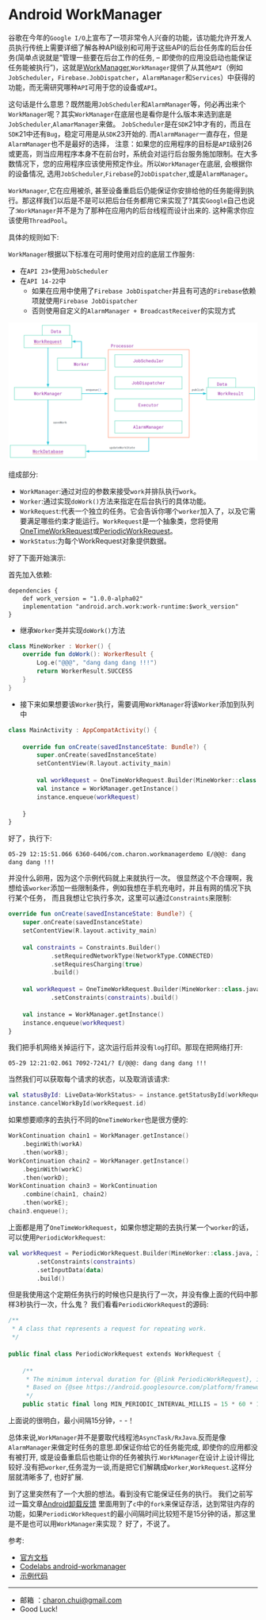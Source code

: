 Android WorkManager
===

谷歌在今年的`Google I/O`上宣布了一项非常令人兴奋的功能，该功能允许开发人员执行传统上需要详细了解各种API级别和可用于这些API的后台任务库的后台任务(简单点说就是”管理一些要在后台工作的任务, – 即使你的应用没启动也能保证任务能被执行”)，这就是[WorkManager](https://developer.android.com/reference/androidx/work/WorkManager),`WorkManager`提供了从其他`API`（例如`JobScheduler`，`Firebase.JobDispatcher`，`AlarmManager`和`Services`）中获得的功能，而无需研究哪种`API`可用于您的设备或`API`。

这句话是什么意思？既然能用`JobScheduler`和`AlarmManager`等，何必再出来个`WorkManager`呢？其实`WorkManager`在底层也是看你是什么版本来选到底是`JobScheduler`,`AlamarManager`来做。 
`JobScheduler`是在`SDK`21中才有的，而且在`SDK`21中还有`Bug`，稳定可用是从`SDK`23开始的. 而`AlarmManager`一直存在，但是`AlarmManager`也不是最好的选择，
注意：如果您的应用程序的目标是`API`级别26或更高，则当应用程序本身不在前台时，系统会对运行后台服务施加限制。在大多数情况下，您的应用程序应该使用预定作业。所以`WorkManager`在底层, 会根据你的设备情况, 选用`JobScheduler`,`Firebase`的`JobDispatcher`,或是`AlarmManager`。


`WorkManager`,它在应用被杀, 甚至设备重启后仍能保证你安排给他的任务能得到执行。那这样我们以后是不是可以把后台任务都用它来实现了?其实`Google`自己也说了:`WorkManager`并不是为了那种在应用内的后台线程而设计出来的. 这种需求你应该使用`ThreadPool`。

具体的规则如下:   

`WorkManager`根据以下标准在可用时使用对应的底层工作服务:    

- 在`API 23+`使用`JobScheduler`
- 在`API 14-22`中    
    - 如果在应用中使用了`Firebase JobDispatcher`并且有可选的`Firebase`依赖项就使用`Firebase JobDispatcher`
    - 否则使用自定义的`AlarmManager + BroadcastReceiver`的实现方式


![image](https://raw.githubusercontent.com/CharonChui/Pictures/master/workmanager.png)




组成部分:   

- `WorkManager`:通过对应的参数来接受`work`并排队执行`work`。
- `Worker`:通过实现`doWork()`方法来指定在后台执行的具体功能。
- `WorkRequest`:代表一个独立的任务。它会告诉你哪个`worker`加入了，以及它需要满足哪些约束才能运行。`WorkRequest`是一个抽象类，您将使用[OneTimeWorkRequest](https://developer.android.com/reference/androidx/work/OneTimeWorkRequest)或[PeriodicWorkRequest](https://developer.android.com/reference/androidx/work/PeriodicWorkRequest)。
- `WorkStatus`:为每个WorkRequest对象提供数据。



好了下面开始演示:  

首先加入依赖:   

```
dependencies {
    def work_version = "1.0.0-alpha02"
    implementation "android.arch.work:work-runtime:$work_version"
}
```

- 继承`Worker`类并实现`doWork()`方法

```kotlin
class MineWorker : Worker() {
    override fun doWork(): WorkerResult {
        Log.e("@@@", "dang dang dang !!!")
        return WorkerResult.SUCCESS
    }
}
```

- 接下来如果想要该`Worker`执行，需要调用`WorkManager`将该`Worker`添加到队列中

```kotlin
class MainActivity : AppCompatActivity() {

    override fun onCreate(savedInstanceState: Bundle?) {
        super.onCreate(savedInstanceState)
        setContentView(R.layout.activity_main)

        val workRequest = OneTimeWorkRequest.Builder(MineWorker::class.java).build()
        val instance = WorkManager.getInstance()
        instance.enqueue(workRequest)

    }
}
```

好了，执行下:  
```
05-29 12:15:51.066 6360-6406/com.charon.workmanagerdemo E/@@@: dang dang dang !!!
```

并没什么卵用，因为这个示例代码就上来就执行一次。 很显然这个不合理啊，我想给该`worker`添加一些限制条件，例如我想在手机充电时，并且有网的情况下执行某个任务，
而且我想让它执行多次，这里可以通过`Constraints`来限制:   

```kotlin
override fun onCreate(savedInstanceState: Bundle?) {
    super.onCreate(savedInstanceState)
    setContentView(R.layout.activity_main)

    val constraints = Constraints.Builder()
            .setRequiredNetworkType(NetworkType.CONNECTED)
            .setRequiresCharging(true)
            .build()

    val workRequest = OneTimeWorkRequest.Builder(MineWorker::class.java)
            .setConstraints(constraints).build()

    val instance = WorkManager.getInstance()
    instance.enqueue(workRequest)
}
```
我们把手机网络关掉运行下，这次运行后并没有`log`打印。那现在把网络打开:   

```
05-29 12:21:02.061 7092-7241/? E/@@@: dang dang dang !!!
```


当然我们可以获取每个请求的状态，以及取消该请求:   
```kotlin
val statusById: LiveData<WorkStatus> = instance.getStatusById(workRequest.id)
instance.cancelWorkById(workRequest.id)
```
如果想要顺序的去执行不同的`OneTimeWorker`也是很方便的:  
```kotlin
WorkContinuation chain1 = WorkManager.getInstance()
    .beginWith(workA)
    .then(workB);
WorkContinuation chain2 = WorkManager.getInstance()
    .beginWith(workC)
    .then(workD);
WorkContinuation chain3 = WorkContinuation
    .combine(chain1, chain2)
    .then(workE);
chain3.enqueue();
```

上面都是用了`OneTimeWorkRequest`，如果你想定期的去执行某一个`worker`的话，可以使用`PeriodicWorkRequest`:   
```kotlin
val workRequest = PeriodicWorkRequest.Builder(MineWorker::class.java, 3, TimeUnit.SECONDS)
        .setConstraints(constraints)
        .setInputData(data)
        .build()
```

但是我使用这个定期任务执行的时候也只是执行了一次，并没有像上面的代码中那样3秒执行一次，什么鬼？ 
我们看看`PeriodicWorkRequest`的源码:    

```kotlin
/**
 * A class that represents a request for repeating work.
 */

public final class PeriodicWorkRequest extends WorkRequest {

    /**
     * The minimum interval duration for {@link PeriodicWorkRequest}, in milliseconds.
     * Based on {@see https://android.googlesource.com/platform/frameworks/base/+/master/core/java/android/app/job/JobInfo.java#110}.
     */
    public static final long MIN_PERIODIC_INTERVAL_MILLIS = 15 * 60 * 1000L; // 15 minutes.
```

上面说的很明白，最小间隔15分钟，- -！


总体来说,`WorkManager`并不是要取代线程池`AsyncTask/RxJava`.反而是像`AlarmManager`来做定时任务的意思.即保证你给它的任务能完成, 即使你的应用都没有被打开, 或是设备重启后也能让你的任务被执行.`WorkManager`在设计上设计得比较好.没有把`worker`,任务混为一谈,而是把它们解耦成`Worker`,`WorkRequest`.这样分层就清晰多了, 也好扩展.


到了这里突然有了一个大胆的想法。看到没有它能保证任务的执行。
我们之前写过一篇文章[Android卸载反馈](https://github.com/CharonChui/AndroidNote/blob/master/AdavancedPart/Android%E5%8D%B8%E8%BD%BD%E5%8F%8D%E9%A6%88.md)
里面用到了`c`中的`fork`来保证存活，达到常驻内存的功能，如果`PeriodicWorkRequest`的最小间隔时间比较短不是15分钟的话，那这里是不是也可以用`WorkManager`来实现？ 好了，不说了。



参考:   

- [官方文档](https://developer.android.com/topic/libraries/architecture/workmanager)
- [Codelabs android-workmanager](https://codelabs.developers.google.com/codelabs/android-workmanager/#0)
- [示例代码](https://github.com/googlecodelabs/android-workmanager)
		
---

- 邮箱 ：charon.chui@gmail.com  
- Good Luck! 